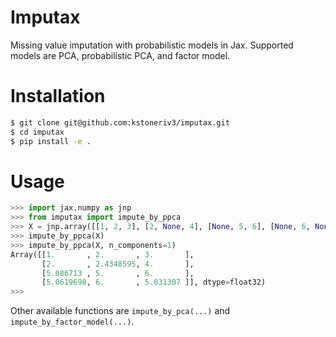 # Imputax
Missing value imputation with probabilistic models in Jax. Supported models are PCA, probabilistic PCA, and factor model.


# Installation
```bash
$ git clone git@github.com:kstoneriv3/imputax.git
$ cd imputax
$ pip install -e .
```


# Usage

```python
>>> import jax.numpy as jnp
>>> from imputax import impute_by_ppca
>>> X = jnp.array([[1, 2, 3], [2, None, 4], [None, 5, 6], [None, 6, None]], dtype=float)
>>> impute_by_ppca(X)
>>> impute_by_ppca(X, n_components=1)
Array([[1.       , 2.       , 3.       ],
       [2.       , 2.4348595, 4.       ],
       [5.086713 , 5.       , 6.       ],
       [5.0619698, 6.       , 5.031307 ]], dtype=float32)
>>> 
```

Other available functions are `impute_by_pca(...)` and `impute_by_factor_model(...)`.
